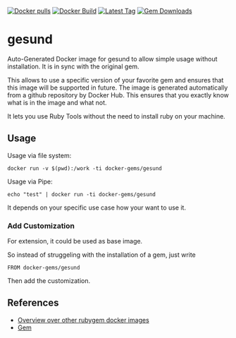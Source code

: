 [![Docker pulls](https://img.shields.io/docker/pulls/rubygem/gesund.svg)](https://hub.docker.com/r/rubygem/gesund/)
[![Docker Build](https://img.shields.io/docker/automated/rubygem/gesund.svg)](https://hub.docker.com/r/rubygem/gesund/)
[![Latest Tag](https://img.shields.io/github/tag/docker-rubygem/gesund.svg)](https://hub.docker.com/r/rubygem/gesund/)
[![Gem Downloads](https://img.shields.io/gem/dt/gesund.svg)](https://rubygems.org/gems/gesund/)
# gesund

Auto-Generated Docker image for gesund to allow simple usage without installation.
It is in sync with the original gem.

This allows to use a specific version of your favorite gem and ensures that this image will be supported in future.
The image is generated automatically from a github repository by Docker Hub.
This ensures that you exactly know what is in the image and what not.

It lets you use Ruby Tools without the need to install ruby on your machine.

## Usage

Usage via file system:

`docker run -v $(pwd):/work -ti docker-gems/gesund`

Usage via Pipe:

`echo "test" | docker run -ti docker-gems/gesund`

It depends on your specific use case how your want to use it.

### Add Customization

For extension, it could be used as base image.

So instead of struggeling with the installation of a gem, just write

`FROM docker-gems/gesund`

Then add the customization.

## References

 - [Overview over other rubygem docker images](https://github.com/thinkbot/docker-rubygem)
 - [Gem](https://rubygems.org/gems/gesund/)
